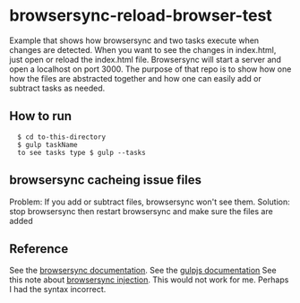 # browsersync-reload-browser-test
  Example that shows how browsersync and two tasks execute when changes are detected. When you want to see the changes in index.html, just open or reload the index.html file. Browsersync will start a server and open a localhost on port 3000. The purpose of that repo is to show how one how the files are abstracted together and how one can easily add or subtract tasks as needed.

## How to run
      $ cd to-this-directory
      $ gulp taskName
      to see tasks type $ gulp --tasks

##  browsersync cacheing issue files
  Problem: If you add or subtract files, browsersync won't see them.
  Solution: stop browsersync then restart browsersync and make sure the files are added


## Reference
  See the <ins>[browsersync documentation](https://www.browsersync.io/docs/api#api-init)</ins>.
  See the <ins>[gulpjs documentation](https://gulpjs.com/docs/en/getting-started/quick-start)</ins>
  See this note about <ins>[browsersync injection](https://stackoverflow.com/questions/31163754/browser-sync-does-not-refresh-page-after-changes-with-gulp?rq=1)</ins>. This would not work for me. Perhaps I had the syntax incorrect.
